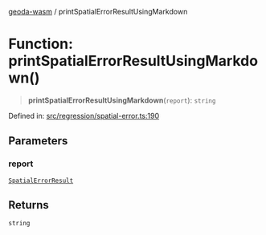 [geoda-wasm](../globals.md) / printSpatialErrorResultUsingMarkdown

# Function: printSpatialErrorResultUsingMarkdown()

> **printSpatialErrorResultUsingMarkdown**(`report`): `string`

Defined in: [src/regression/spatial-error.ts:190](https://github.com/GeoDaCenter/geoda-lib/blob/92ce80b2e81e5a6276ad0890a9a8fe638734b201/src/js/src/regression/spatial-error.ts#L190)

## Parameters

### report

[`SpatialErrorResult`](../type-aliases/SpatialErrorResult.md)

## Returns

`string`
